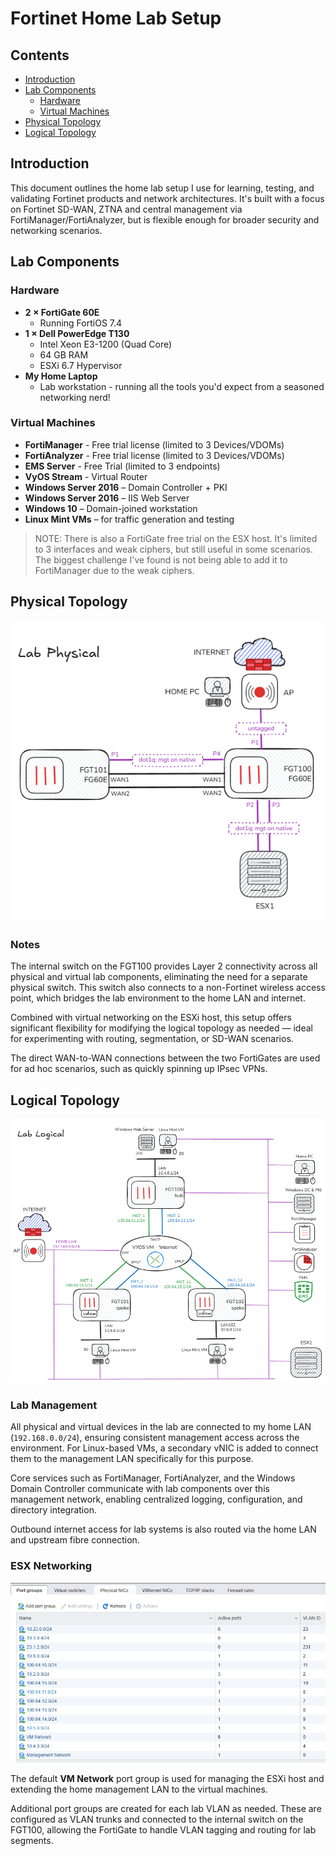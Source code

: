 # Fortinet Home Lab Setup

## Contents
- [Introduction](#introduction)
- [Lab Components](#lab-components)
  - [Hardware](#hardware)
  - [Virtual Machines](#virtual-machines)
- [Physical Topology](#physical-topology)
- [Logical Topology](#logical-topology)

## Introduction
This document outlines the home lab setup I use for learning, testing, and validating Fortinet products and network architectures. It's built with a focus on Fortinet SD-WAN, ZTNA and central management via FortiManager/FortiAnalyzer, but is flexible enough for broader security and networking scenarios.


## Lab Components

### Hardware
- **2 × FortiGate 60E**
  - Running FortiOS 7.4
- **1 × Dell PowerEdge T130**
  - Intel Xeon E3-1200 (Quad Core)
  - 64 GB RAM
  - ESXi 6.7 Hypervisor
- **My Home Laptop**
  - Lab workstation - running all the tools you'd expect from a seasoned networking nerd!

### Virtual Machines

- **FortiManager** - Free trial license (limited to 3 Devices/VDOMs)
- **FortiAnalyzer** - Free trial license (limited to 3 Devices/VDOMs)
- **EMS Server** - Free Trial (limited to 3 endpoints)
- **VyOS Stream** - Virtual Router
- **Windows Server 2016** – Domain Controller + PKI
- **Windows Server 2016** – IIS Web Server
- **Windows 10** – Domain-joined workstation
- **Linux Mint VMs** – for traffic generation and testing

> NOTE: There is also a FortiGate free trial on the ESX host. It's limited to 3 interfaces and weak ciphers, but still useful in some scenarios. The biggest challenge I've found is not being able to add it to FortiManager due to the weak ciphers.

## Physical Topology

![](media/fortinet-lab-physical.png)

### Notes

The internal switch on the FGT100 provides Layer 2 connectivity across all physical and virtual lab components, eliminating the need for a separate physical switch. This switch also connects to a non-Fortinet wireless access point, which bridges the lab environment to the home LAN and internet.

Combined with virtual networking on the ESXi host, this setup offers significant flexibility for modifying the logical topology as needed — ideal for experimenting with routing, segmentation, or SD-WAN scenarios.

The direct WAN-to-WAN connections between the two FortiGates are used for ad hoc scenarios, such as quickly spinning up IPsec VPNs.


## Logical Topology

![](media/fortinet-lab-logical.png)

### Lab Management

All physical and virtual devices in the lab are connected to my home LAN (`192.168.0.0/24`), ensuring consistent management access across the environment. For Linux-based VMs, a secondary vNIC is added to connect them to the management LAN specifically for this purpose.

Core services such as FortiManager, FortiAnalyzer, and the Windows Domain Controller communicate with lab components over this management network, enabling centralized logging, configuration, and directory integration.

Outbound internet access for lab systems is also routed via the home LAN and upstream fibre connection.

### ESX Networking

![](media/fortinet-lab-esx.png)

The default **VM Network** port group is used for managing the ESXi host and extending the home management LAN to the virtual machines.

Additional port groups are created for each lab VLAN as needed. These are configured as VLAN trunks and connected to the internal switch on the FGT100, allowing the FortiGate to handle VLAN tagging and routing for lab segments.







